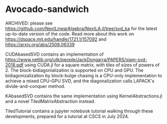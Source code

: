 ﻿# Avocado-sandwich

ARCHIVED: please see https://github.com/NextLinearAlgebra/NextLA.jl/tree/svd_ka for the latest up-to-date version of the code. Read more about this work on https://dspace.mit.edu/handle/1721.1/157092 and https://arxiv.org/abs/2508.06339



CUDAbasedSVD contains an implementation of https://www.netlib.org/utk/people/JackDongarra/PAPERS/siam-svd-2018.pdf using CUDA.jl for a square matrix, with tiles of sizes of powers of 2. The block-bidiagonialization is supported on CPU and GPU. The bidiagonizalization by block-bulge chasing is a CPU-only implementation to achieve a mixed CPU-GPU SVD, and the diagonalization calls LAPACK's divide-and-conquer method.

KAbasedSVD contains the same implementation using KernelAbstractions.jl and a novel TiledMatrixAbstraction instead.

TiledTutorial contains a jupyter notebook tutorial walking through these developments, prepared for a tutorial at CSCS in July 2024.


